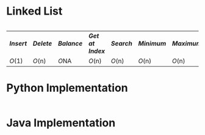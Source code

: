 # Linked List
<table>
    <tr>
        <table>
            <tr>
                <td><strong><i>Insert</i></strong></td>
                <td><strong><i>Delete</i></strong></td>
                <td><strong><i>Balance</i></strong></td>
                <td><strong><i>Get at Index</i></strong></td>
                <td><strong><i>Search</i></strong></td>
                <td><strong><i>Minimum</i></strong></td>
                <td><strong><i>Maximum</i></strong></td>
                <td><strong><i>Space</i></strong></td>
            </tr>
            <tr>
                <td><i>O</i>(1)</td>
                <td><i>O</i>(n)</td>
                <td><i>O</i>NA</td>
                <td><i>O</i>(n)</td>
                <td><i>O</i>(n)</td>
                <td><i>O</i>(n)</td>
                <td><i>O</i>(n)</td>
                <td><i>O</i>(n)</td>
            </tr>
        </table>
    </tr>
</table>

# Python Implementation
``` python

```

# Java Implementation
``` java

```